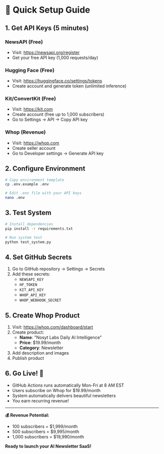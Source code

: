 # 🚀 Quick Setup Guide

## 1. Get API Keys (5 minutes)

### NewsAPI (Free)
- Visit: https://newsapi.org/register
- Get your free API key (1,000 requests/day)

### Hugging Face (Free) 
- Visit: https://huggingface.co/settings/tokens
- Create account and generate token (unlimited inference)

### Kit/ConvertKit (Free)
- Visit: https://kit.com
- Create account (free up to 1,000 subscribers)
- Go to Settings → API → Copy API key

### Whop (Revenue)
- Visit: https://whop.com
- Create seller account
- Go to Developer settings → Generate API key

## 2. Configure Environment

```bash
# Copy environment template
cp .env.example .env

# Edit .env file with your API keys
nano .env
```

## 3. Test System

```bash
# Install dependencies
pip install -r requirements.txt

# Run system test
python test_system.py
```

## 4. Set GitHub Secrets

1. Go to GitHub repository → Settings → Secrets
2. Add these secrets:
   - `NEWSAPI_KEY`
   - `HF_TOKEN` 
   - `KIT_API_KEY`
   - `WHOP_API_KEY`
   - `WHOP_WEBHOOK_SECRET`

## 5. Create Whop Product

1. Visit: https://whop.com/dashboard/start
2. Create product:
   - **Name**: "Nosyt Labs Daily AI Intelligence"
   - **Price**: $19.99/month
   - **Category**: Newsletter
3. Add description and images
4. Publish product

## 6. Go Live! 🎉

- GitHub Actions runs automatically Mon-Fri at 8 AM EST
- Users subscribe on Whop for $19.99/month
- System automatically delivers beautiful newsletters
- You earn recurring revenue!

---

**💰 Revenue Potential:**
- 100 subscribers = $1,999/month
- 500 subscribers = $9,995/month  
- 1,000 subscribers = $19,990/month

**Ready to launch your AI Newsletter SaaS!**
